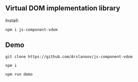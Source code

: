 ## Virtual DOM implementation library

Install:

    npm i js-component-vdom

## Demo

    git clone https://github.com/Arslanoov/js-component-vdom

    npm i

    npm run demo
